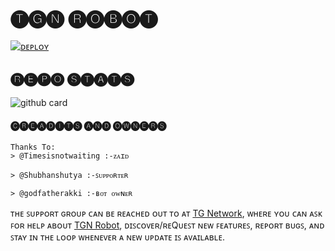 # 🅣🅖🅝 🅡🅞🅑🅞🅣

[![ᴅᴇᴘʟᴏʏ](https://www.herokucdn.com/deploy/button.svg)](https://heroku.com/deploy?template=https://github.com/Itsunknown-12/TGN-Robot)

## 🅡🅔🅟🅞 🅢🅣🅐🅣🅢
![github card](https://github-readme-stats.vercel.app/api/pin/?username=RMCMG&repo=Gabbar_Robot&theme=dark)


#### 🅒🅡🅔🅐🅓🅘🅣🅢 🅐🅝🅓 🅞🅦🅝🅔🅡🅢

```
Thanks To:
> @Timesisnotwaiting :-ᴢᴀɪᴅ

> @Shubhanshutya :-ꜱᴜᴘᴘᴏʀᴛᴇʀ

> @godfatherakki :-ʙᴏᴛ ᴏᴡɴᴇʀ

```



ᴛʜᴇ ꜱᴜᴘᴘᴏʀᴛ ɢʀᴏᴜᴘ ᴄᴀɴ ʙᴇ ʀᴇᴀᴄʜᴇᴅ ᴏᴜᴛ ᴛᴏ ᴀᴛ [TG Network](https://t.me/The_Godfather_Network), ᴡʜᴇʀᴇ ʏᴏᴜ ᴄᴀɴ ᴀꜱᴋ ꜰᴏʀ ʜᴇʟᴘ ᴀʙᴏᴜᴛ [TGN Robot](https://t.me/TGN_Ro_Bot), ᴅɪꜱᴄᴏᴠᴇʀ/ʀᴇQᴜᴇꜱᴛ ɴᴇᴡ ꜰᴇᴀᴛᴜʀᴇꜱ, ʀᴇᴘᴏʀᴛ ʙᴜɢꜱ, ᴀɴᴅ ꜱᴛᴀʏ ɪɴ ᴛʜᴇ ʟᴏᴏᴘ ᴡʜᴇɴᴇᴠᴇʀ ᴀ ɴᴇᴡ ᴜᴘᴅᴀᴛᴇ ɪꜱ ᴀᴠᴀɪʟᴀʙʟᴇ. 
